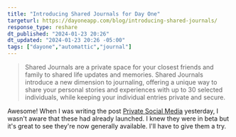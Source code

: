 ```yaml
---
title: "Introducing Shared Journals for Day One"
targeturl: https://dayoneapp.com/blog/introducing-shared-journals/
response_type: reshare
dt_published: "2024-01-23 20:26"
dt_updated: "2024-01-23 20:26 -05:00"
tags: ["dayone","automattic","journal"]
---
```


> Shared Journals are a private space for your closest friends and family to shared life updates and memories. Shared Journals introduce a new dimension to journaling, offering a unique way to share your personal stories and experiences with up to 30 selected individuals, while keeping your individual entries private and secure.

Awesome! When I was writing the post [Private Social Media](/notes/private-social-media) yesterday, I wasn't aware that these had already launched. I knew they were in beta but it's great to see they're now generally available. I'll have to give them a try. 
